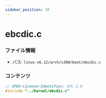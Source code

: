 ```yaml
---
sidebar_position: 10
---
```

# ebcdic.c

### ファイル情報

- パス: `linux-v6.12/arch/s390/boot/ebcdic.c`

### コンテンツ

```c
// SPDX-License-Identifier: GPL-2.0
#include "../kernel/ebcdic.c"

```
